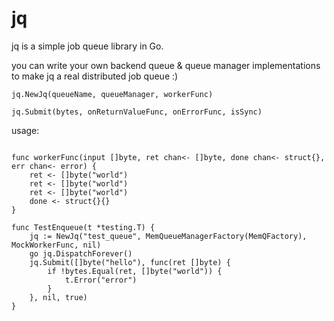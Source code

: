 jq
==

jq is a simple job queue library in Go.

you can write your own backend queue & queue manager implementations to make jq a real distributed job queue :)

`jq.NewJq(queueName, queueManager, workerFunc)`

`jq.Submit(bytes, onReturnValueFunc, onErrorFunc, isSync)`

usage:

```

func workerFunc(input []byte, ret chan<- []byte, done chan<- struct{}, err chan<- error) {
	ret <- []byte("world")
	ret <- []byte("world")
	ret <- []byte("world")
	done <- struct{}{}
}

func TestEnqueue(t *testing.T) {
	jq := NewJq("test_queue", MemQueueManagerFactory(MemQFactory), MockWorkerFunc, nil)
	go jq.DispatchForever()
	jq.Submit([]byte("hello"), func(ret []byte) {
		if !bytes.Equal(ret, []byte("world")) {
			t.Error("error")
		}
	}, nil, true)
}

```
